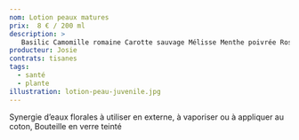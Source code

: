 ```yaml
---
nom: Lotion peaux matures
prix:  8 € / 200 ml
description: >
   Basilic Camomille romaine Carotte sauvage Mélisse Menthe poivrée Rose Sauge 
producteur: Josie
contrats: tisanes
tags: 
  - santé
  - plante
illustration: lotion-peau-juvenile.jpg
---
```


Synergie d’eaux florales à utiliser en externe, à vaporiser ou à appliquer au coton, Bouteille en verre teinté